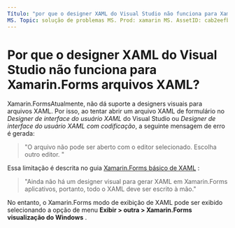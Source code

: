 ```yaml
---
Título: "por que o designer XAML do Visual Studio não funciona para Xamarin.Forms arquivos XAML?"
MS. Topic: solução de problemas MS. Prod: xamarin MS. AssetID: cab2eefb-c52f-4d81-866e-8f1feabbdd64 MS. Technology: xamarin-Forms autor: davidbritch MS. Author: dabritch MS. Date: 04/25/2017 no-loc: [ Xamarin.Forms , Xamarin.Essentials ]
---
```


# <a name="why-doesnt-the-visual-studio-xaml-designer-work-for-xamarinforms-xaml-files"></a>Por que o designer XAML do Visual Studio não funciona para Xamarin.Forms arquivos XAML?

Xamarin.FormsAtualmente, não dá suporte a designers visuais para arquivos XAML. Por isso, ao tentar abrir um arquivo XAML de formulário no *Designer de interface do usuário XAML* do Visual Studio ou *Designer de interface do usuário XAML com codificação*, a seguinte mensagem de erro é gerada:

> "O arquivo não pode ser aberto com o editor selecionado. Escolha outro editor. "

Essa limitação é descrita no guia [ Xamarin.Forms básico de XAML](~/xamarin-forms/xaml/xaml-basics/index.md) :

> "Ainda não há um designer visual para gerar XAML em Xamarin.Forms aplicativos, portanto, todo o XAML deve ser escrito à mão."

No entanto, o Xamarin.Forms modo de exibição de XAML pode ser exibido selecionando a opção de menu **Exibir > outra > Xamarin.Forms visualização do Windows** .
